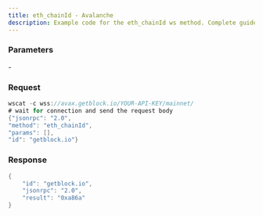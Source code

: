 ```yaml
---
title: eth_chainId - Avalanche
description: Example code for the eth_chainId ws method. Сomplete guide on how to use eth_chainId ws in GetBlock.io Web3 documentation.
---
```


### Parameters


\-

### Request

``` java
wscat -c wss://avax.getblock.io/YOUR-API-KEY/mainnet/ 
# wait for connection and send the request body 
{"jsonrpc": "2.0",
"method": "eth_chainId",
"params": [],
"id": "getblock.io"}
```

###  Response

``` java
{
    "id": "getblock.io",
    "jsonrpc": "2.0",
    "result": "0xa86a"
}
```

